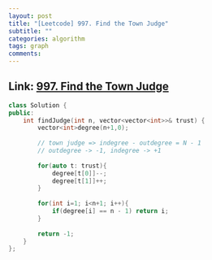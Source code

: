 ```yaml
---
layout: post
title: "[Leetcode] 997. Find the Town Judge"
subtitle: ""
categories: algorithm
tags: graph
comments:
---
```


## Link: [997. Find the Town Judge](https://leetcode.com/problems/find-the-town-judge/)

```cpp
class Solution {
public:
    int findJudge(int n, vector<vector<int>>& trust) {
        vector<int>degree(n+1,0);
        
        // town judge => indegree - outdegree = N - 1
        // outdegree -> -1, indegree -> +1
        
        for(auto t: trust){
            degree[t[0]]--;
            degree[t[1]]++;
        }
        
        for(int i=1; i<n+1; i++){
            if(degree[i] == n - 1) return i;
        }
        
        return -1;
    }
};
```
